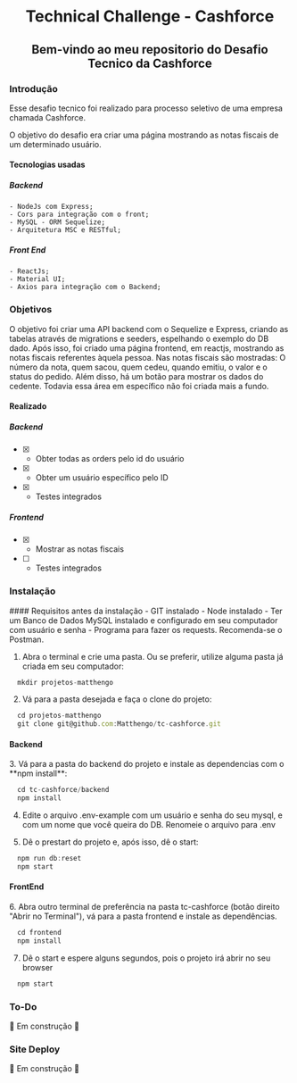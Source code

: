 <h1 align="center">Technical Challenge - Cashforce</h1>

<h2 align="center">Bem-vindo ao meu repositorio do Desafio Tecnico da Cashforce</h2>

<h3>Introdução</h3>
  <p>Esse desafio tecnico foi realizado para processo seletivo de uma empresa chamada Cashforce.</p>
  <p>O objetivo do desafio era criar uma página mostrando as notas fiscais de um determinado usuário.</p>
    
<h4>Tecnologias usadas</h4>
  <h5>Backend</h5>
  
    - NodeJs com Express;
    - Cors para integração com o front;
    - MySQL - ORM Sequelize;
    - Arquitetura MSC e RESTful;
  
  <h5>Front End</h5>
  
    - ReactJs;
    - Material UI;
    - Axios para integração com o Backend;
 
<h3>Objetivos</h3>
  <p>O objetivo foi criar uma API backend com o Sequelize e Express, criando as tabelas através de migrations e seeders, espelhando o exemplo do DB dado. Após isso, foi criado uma página frontend, em reactjs, mostrando as notas fiscais referentes àquela pessoa. Nas notas fiscais são mostradas: O número da nota, quem sacou, quem cedeu, quando emitiu, o valor e o status do pedido. Além disso, há um botão para mostrar os dados do cedente. Todavia essa área em específico não foi criada mais a fundo.</p>
  <h4>Realizado</h4>
  <h5>Backend</h5>
  
  - [x]  - Obter todas as orders pelo id do usuário
  - [x]  - Obter um usuário específico pelo ID
  - [x]  - Testes integrados
  
  <h5>Frontend</h5>
  
  - [x]  - Mostrar as notas fiscais
  - [ ]  - Testes integrados
 

<h3>Instalação</h3>
#### Requisitos antes da instalação
- GIT instalado
- Node instalado
- Ter um Banco de Dados MySQL instalado e configurado em seu computador com usuário e senha
- Programa para fazer os requests. Recomenda-se o Postman.

1. Abra o terminal e crie uma pasta. Ou se preferir, utilize alguma pasta já criada em seu computador:
```javascript
  mkdir projetos-matthengo
```

2. Vá para a pasta desejada e faça o clone do projeto:
```javascript
  cd projetos-matthengo
  git clone git@github.com:Matthengo/tc-cashforce.git
```

<h4>Backend</h4>
3. Vá para a pasta do backend do projeto e instale as dependencias com o **npm install**:

```javascript
  cd tc-cashforce/backend
  npm install
```

4. Edite o arquivo .env-example com um usuário e senha do seu mysql, e com um nome que você queira do DB.
Renomeie o arquivo para .env

5. Dê o prestart do projeto e, após isso, dê o start:

```javascript
  npm run db:reset
  npm start
```

<h4>FrontEnd</h4>
  6. Abra outro terminal de preferência na pasta tc-cashforce (botão direito "Abrir no Terminal"), vá para a pasta frontend e instale as dependências.

```javascript
  cd frontend
  npm install
```

7. Dê o start e espere alguns segundos, pois o projeto irá abrir no seu browser

```javascript
  npm start
```
<h3>To-Do</h3>
🚧 Em construção 🚧

<h3>Site Deploy</h3>
🚧 Em construção 🚧
